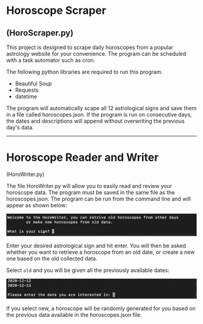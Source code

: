 # Horoscope Scraper

(HoroScraper.py)
-----
This project is designed to scrape daily horoscopes from a popular astrology website for your convenience. The program can be scheduled with a task automator such as cron.

The following python libraries are required to run this program.

* Beautiful Soup
* Requests
* datetime

The program will automatically scape all 12 astrological signs and save them in a file called horoscopes.json. If the program is run on consecutive days, the dates and descriptions will append without overwriting the previous day's data.

-----

# Horoscope Reader and Writer
(HoroWriter.py)

The file HoroWriter.py will allow you to easily read and review your horoscope data. The program must be saved in the same file as the horoscopes.json. The program can be run from the command line and will appear as shown below:

<p>
<img src="Images/opening.png" width="600"/>
</p>

Enter your desired astrological sign and hit enter. You will then be asked whether you want to retrieve a horoscope from an old date, or create a new one based on the old collected data.

Select `old` and you will be given all the previously available dates:
<p>
<img src="Images/old_dates.png" width="600"/>
</p>

If you select new, a horoscope will be randomly generated for you based on the previous data available in the horoscopes.json file.
